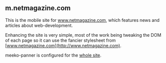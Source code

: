 m.netmagazine.com
-----------------

This is the mobile site for www.netmagazine.com, which features news and articles about web-development.

Enhancing the site is very simple, most of the work being tweaking the DOM of each page so it can use the fancier stylesheet from [www.netmagazine.com](http://www.netmagazine.com).

meeko-panner is configured for the [whole site](http://m.netmagazine.com/).
